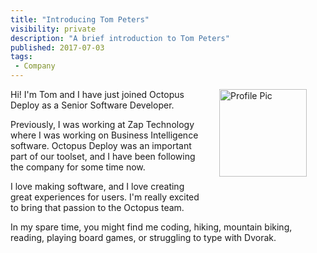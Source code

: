 ```yaml
---
title: "Introducing Tom Peters"
visibility: private
description: "A brief introduction to Tom Peters"
published: 2017-07-03
tags:
 - Company
---
```


<div style="float: right; margin: 30px; margin-top: 0">
<img alt="Profile Pic" src="https://i.octopus.com/site/team/avatar-tomp-140.png" height="140" width="140" />
</div>

Hi! I'm Tom and I have just joined Octopus Deploy as a Senior Software Developer.

Previously, I was working at Zap Technology where I was working on Business Intelligence software. Octopus Deploy was an important part of our toolset, and I have been following the company for some time now.

I love making software, and I love creating great experiences for users. I'm really excited to bring that passion to the Octopus team.

In my spare time, you might find me coding, hiking, mountain biking, reading, playing board games, or struggling to type with Dvorak.
